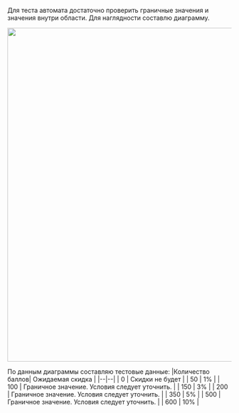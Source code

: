 Для теста автомата достаточно проверить граничные значения и значения внутри области. Для наглядности составлю диаграмму.

[<img src="chart_1.png" width="750"/>](chart_1.png "Зависимость оидаемой скидки от количества баллов")

По данным диаграммы составляю тестовые данные:
|Количество баллов| Ожидаемая скидка |
|--|--|
| 0 | Скидки не будет |
| 50 | 1% |
| 100 | Граничное значение. Условия следует уточнить. |
| 150 | 3% |
| 200 | Граничное значение. Условия следует уточнить. |
| 350 | 5% |
| 500 | Граничное значение. Условия следует уточнить. |
| 600 | 10% |